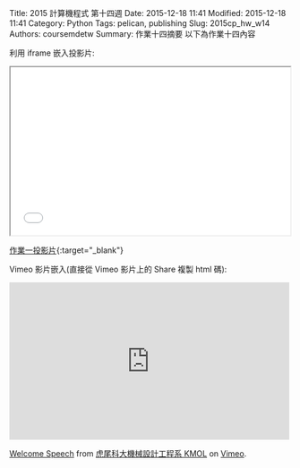 Title: 2015 計算機程式 第十四週
Date: 2015-12-18 11:41
Modified: 2015-12-18 11:41
Category: Python
Tags: pelican, publishing
Slug: 2015cp_hw_w14
Authors: coursemdetw
Summary: 作業十四摘要
以下為作業十四內容

利用 iframe 嵌入投影片:

<iframe src="w14.html" width="500" height="300"></iframe>

[作業一投影片](w14.html){:target="_blank"}

Vimeo 影片嵌入(直接從 Vimeo 影片上的 Share 複製 html 碼):

<iframe src="https://player.vimeo.com/video/137724068" width="500" height="281" frameborder="0" webkitallowfullscreen mozallowfullscreen allowfullscreen></iframe> <p><a href="https://vimeo.com/137724068">Welcome Speech</a> from <a href="https://vimeo.com/user24079973">虎尾科大機械設計工程系 KMOL</a> on <a href="https://vimeo.com">Vimeo</a>.</p>
